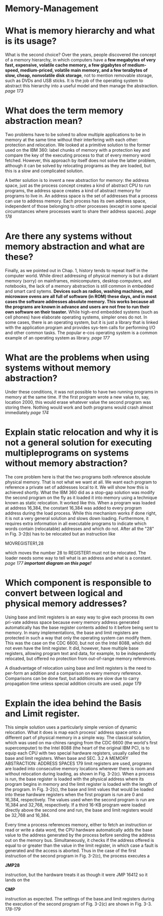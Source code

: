 # Memory-Management

# **What is memory hierarchy and what is its usage?**

What is the second choice?  Over the years, people discovered  the concept of a memory  hierarchy,  in which computers  have  a **few megabytes  of very  fast,  expensive,  volatile  cache  memory,  a  few  gigabytes  of  medium-speed,   medium-priced,  volatile  main  memory,  and  a  few  terabytes  of slow,  cheap,  nonvolatile  disk storage**,  not to mention removable storage,  such as DVDs and USB  sticks.  It  is the job of the operating system  to abstract this hierarchy  into a useful  model and then  manage  the abstraction. *page 173*

# **What does the term memory abstraction mean?**

Two  problems have to be solved  to  allow  multiple applications  to be in  memory at the same  time  without their  interfering with each other:  protection  and relocation.   We  looked  at  a  primitive  solution  to  the  former  used  on  the  IBM  360:  label  chunks of memory  with a  protection  key  and compare  the key  of the  executing  process  to that  of every  memory  word fetched.  However,  this  approach  by  itself does  not solve the latter problem, although it can  be  solved  by relocating  programs as they are loaded, but this is a slow and complicated  solution. 

 A better solution is to invent a new abstraction  for memory:  the address  space,  just as the process concept creates a kind of abstract  CPU  to run programs, the address  space  creates  a  kind  of  abstract  memory  for  programs  to  live  in.   An  address space is  the set of addresses that a process can use to address memory.  Each  process  has its  own  address  space,  independent  of those  belonging  to other  processes  (except  in  some  special  circumstances  where  processes  want  to  share  their  address spaces). *page 178*

# **Are there any systems without memory abstraction and what are these?**

Finally, as we pointed out in Chap.  1, history tends to repeat itself in the computer  world.  While  direct  addressing  of physical memory  is  but a distant memory (sorry)  on  mainframes,  minicomputers,  desktop  computers,  and  notebooks,  the  lack  of a  memory  abstraction  is  still  common  in  embedded  and  smart  card  sytems. **Devices such as radios, washing machines, and microwave ovens are all  full  of software  (in  ROM)  these days,  and  in most  cases  the  software  addresses  absolute  memory.  This  works  because  all  the  programs  are  known  in  advance  and  users are not free to run their own software on their toaster.**
 While  high-end  embedded  systems  (such as cell  phones) have elaborate  operating systems,  simpler ones  do  not.  In  some cases,  there  is an operating  system,  but it is just a library  that is linked with  the application  program  and provides sys-tem  calls  for performing  I/O  and  other  common  tasks.  The  popular  e-cos  operating system is a common example of an operating system as library. *page 177*

# **What are the problems when using systems without memory abstraction?**

Under these  conditions,  it  was  not possible  to  have  two  running  programs  in  memory at  the  same time.  If the first  program  wrote  a  new  value  to,  say,  location  2000,  this  would  erase  whatever  value  the  second  program  was  storing  there.  Nothing  would  work and  both programs would crash  almost immediately *page 174*

# **Explain static relocation and why it is not a general solution for executing multipleprograms on systems without memory abstraction?**

The core problem here is that the two programs both reference absolute physical  memory. That is  not what  we want at all.  We  want each program  to reference a private  set  of addresses  local  to  it.   We  will show  how  this  is  achieved  shortly.  What the  IBM  360 did as  a  stop-gap  solution  was  modify  the second program  on  the fly  as  it  loaded  it  into  memory  using  a  technique  known  as static  relocation.  It  worked  like  this.  When  a program  was  loaded  at  address  16,384,  the  constant  16,384  was  added  to  every  program  address  during  the  load process.  While  this  mechanism  works  if done  right,  it  is not  a  very  general  solution  and  slows  down  loading.   Furthermore,  it requires  extra  information  in  all  executable  programs  to  indicate  which  words  contain  (relocatable)  addresses  and  which  do not.  After  all  the "28" in Fig. 3-2(b) has to be relocated but an instruction like

MOVREGISTER1,28

which  moves  the  number  28  to  REGISTER1  must  not  be  relocated.  The  loader  needs some way to tell what is an address and what is a constant. *page 177* ***important diagram on this page!***

# **Which component is responsible to convert between logical and physical memory addresses?**
Using base  and  limit registers is an easy  way  to give each  process  its  own pri-vate  address space because  every memory  address  generated  automatically  has the base  register  contents  added  to  it  before  being  sent  to  memory.   In  many  implementations,  the  base  and  limit  registers  are  protected  in  such  a  way  that  only  the  operating  system  can  modify  them.  This  was  the  case  on  the  CDC  6600,  but  not  on  the  Intel  8088,  which  did  not  even  have  the  limit  register.   It  did,  however,  have  multiple  base  registers,  allowing  program  text  and  data,  for  example,  to  be  independently  relocated,  but  offered  no  protection  from  out-of-range  memory  references. 

A disadvantage  of relocation  using  base  and  limit registers  is  the  need  to  per-form  an  addition  and  a  comparison  on  every  memory  reference.  Comparisons  can  be  done  fast,  but  additions  are  slow  due  to  carry  propagation  time  unless  special  addition circuits  are  used. *page 179*

# **Explain the idea behind the Basis and Limit register.**

This  simple  solution  uses  a  particularly  simple  version  of  dynamic  relocation.   What  it  does  is  map  each  process'  address  space  onto  a  different  part  of  physical  memory  in a simple  way.  The classical  solution,  which  was  used  on  ma-chines  ranging  from  the  CDC  6600  (the world's  first  supercomputer)  to  the  Intel  8088  (the  heart of the  original  IBM  PC),  is  to  equip  each  CPU  with  two  special  hardware  registers,  usually  called  the  base  and  limit  registers.  When  base  and  SEC.   3.2   A  MEMORY  ABSTRACTION:  ADDRESS  SPACES  179 limit  registers  are  used,  programs  are  loaded  into  consecutive  memory  locations  wherever there  is  room  and  without relocation  during loading,  as shown  in Fig.  3-2(c).   When  a process  is  run,  the base register  is loaded  with  the physical  address  where  its  program  begins  in  memory  and  the  limit  register  is  loaded  with  the  length  of  the  program.   In  Fig.  3-2(c),  the  base  and  limit  values  that  would  be  loaded  into  these  hardware  registers  when  the  first  program  is  run  are  0  and  16,384,  respectively.  The  values  used  when  the  second program  is  run  are  16,384  and  32,768,  respectively.   If  a  third  16-KB  program  were  loaded  directly  above  the second one  and run,  the base  and  limit registers  would  be 32,768  and  16,384.

Every  time  a process  references  memory,  either  to  fetch  an  instruction  or read or write  a  data  word,  the  CPU  hardware  automatically  adds  the  base  value  to  the  address  generated  by  the  process  before  sending  the  address  out  on  the  memory  bus.  Simultaneously,  it checks  if the  address  offered  is  equal  to  or greater  than  the  value  in  the  limit  register,  in  which  case  a  fault  is  generated  and  the  access  is  aborted.  Thus  in  the  case  of the  first  instruction  of the second  program  in  Fig. 3-2(c), the process executes  a 

**JMP28** 

instruction, but the hardware treats  it as though it were JMP  16412  so  it  lands  on  the  

**CMP**

instruction  as expected.  The  settings  of the base.and limit registers  during  the  execution  of the  second  program  of Fig.  3-2(c)  are  shown  in  Fig. 3-3. *178-179*
